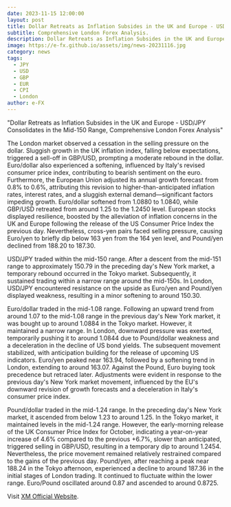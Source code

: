 ```yaml
---
date: 2023-11-15 12:00:00
layout: post
title: Dollar Retreats as Inflation Subsides in the UK and Europe - USDJPY Consolidates in the Mid-150 Range
subtitle: Comprehensive London Forex Analysis.
description: Dollar Retreats as Inflation Subsides in the UK and Europe - USDJPY Consolidates in the Mid-150 Range, Comprehensive London Forex Analysis.
image: https://e-fx.github.io/assets/img/news-20231116.jpg
category: news
tags:
  - JPY
  - USD
  - GBP
  - EUR
  - CPI
  - London
author: e-FX
---
```


"Dollar Retreats as Inflation Subsides in the UK and Europe - USD/JPY Consolidates in the Mid-150 Range, Comprehensive London Forex Analysis"

The London market observed a cessation in the selling pressure on the dollar. Sluggish growth in the UK inflation index, falling below expectations, triggered a sell-off in GBP/USD, prompting a moderate rebound in the dollar. Euro/dollar also experienced a softening, influenced by Italy's revised consumer price index, contributing to bearish sentiment on the euro. Furthermore, the European Union adjusted its annual growth forecast from 0.8% to 0.6%, attributing this revision to higher-than-anticipated inflation rates, interest rates, and a sluggish external demand—significant factors impeding growth. Euro/dollar softened from 1.0880 to 1.0840, while GBP/USD retreated from around 1.25 to the 1.2450 level. European stocks displayed resilience, boosted by the alleviation of inflation concerns in the UK and Europe following the release of the US Consumer Price Index the previous day. Nevertheless, cross-yen pairs faced selling pressure, causing Euro/yen to briefly dip below 163 yen from the 164 yen level, and Pound/yen declined from 188.20 to 187.30.

USD/JPY traded within the mid-150 range. After a descent from the mid-151 range to approximately 150.79 in the preceding day's New York market, a temporary rebound occurred in the Tokyo market. Subsequently, it sustained trading within a narrow range around the mid-150s. In London, USD/JPY encountered resistance on the upside as Euro/yen and Pound/yen displayed weakness, resulting in a minor softening to around 150.30.

Euro/dollar traded in the mid-1.08 range. Following an upward trend from around 1.07 to the mid-1.08 range in the previous day's New York market, it was bought up to around 1.0884 in the Tokyo market. However, it maintained a narrow range. In London, downward pressure was exerted, temporarily pushing it to around 1.0844 due to Pound/dollar weakness and a deceleration in the decline of US bond yields. The subsequent movement stabilized, with anticipation building for the release of upcoming US indicators. Euro/yen peaked near 163.94, followed by a softening trend in London, extending to around 163.07. Against the Pound, Euro buying took precedence but retraced later. Adjustments were evident in response to the previous day's New York market movement, influenced by the EU's downward revision of growth forecasts and a deceleration in Italy's consumer price index.

Pound/dollar traded in the mid-1.24 range. In the preceding day's New York market, it ascended from below 1.23 to around 1.25. In the Tokyo market, it maintained levels in the mid-1.24 range. However, the early-morning release of the UK Consumer Price Index for October, indicating a year-on-year increase of 4.6% compared to the previous +6.7%, slower than anticipated, triggered selling in GBP/USD, resulting in a temporary dip to around 1.2454. Nevertheless, the price movement remained relatively restrained compared to the gains of the previous day. Pound/yen, after reaching a peak near 188.24 in the Tokyo afternoon, experienced a decline to around 187.36 in the initial stages of London trading. It continued to fluctuate within the lower range. Euro/Pound oscillated around 0.87 and ascended to around 0.8725.


Visit [XM Official Website](https://clicks.pipaffiliates.com/c?c=550036&l=en&p=0).